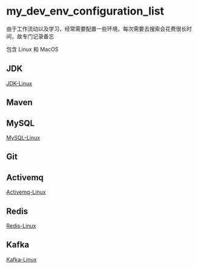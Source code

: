 # my_dev_env_configuration_list

由于工作流动以及学习，经常需要配置一些环境，每次需要去搜索会花费很长时间，故专门记录备忘

包含 Linux 和 MacOS

## JDK

[JDK-Linux](./JDK-Linux.md)

## Maven

## MySQL

[MySQL-Linux](./MySQL-Linux.md)

## Git

## Activemq

[Activemq-Linux](./Activemq-Linux.md)

## Redis

[Redis-Linux](./Redis-Linux.md)

## Kafka

[Kafka-Linux](./Kafka-Linux.md)
